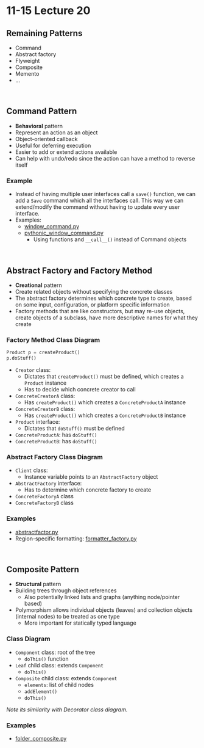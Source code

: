 # 11-15 Lecture 20

## Remaining Patterns

- Command
- Abstract factory
- Flyweight
- Composite
- Memento
- ...

<br>

## Command Pattern

- **Behavioral** pattern
- Represent an action as an object
- Object-oriented callback
- Useful for deferring execution
- Easier to add or extend actions available
- Can help with undo/redo since the action can have a method to reverse itself

### Example

- Instead of having multiple user interfaces call a `save()` function, we can add a `Save` command which all the interfaces call. This way we can extend/modify the command without having to update every user interface.
- Examples:
  - [window_command.py](./command/window_command.py)
  - [pythonic_window_command.py](./command/pythonic_window_command.py)
    - Using functions and `__call__()` instead of Command objects

<br>

## Abstract Factory and Factory Method

- **Creational** pattern
- Create related objects without specifying the concrete classes
- The abstract factory determines which concrete type to create, based on some input, configuration, or platform specific information
- Factory methods that are like constructors, but may re-use objects, create objects of a subclass, have more descriptive names for what they create

### Factory Method Class Diagram

```py
Product p = createProduct()
p.doStuff()
```

- `Creator` class:
  - Dictates that `createProduct()` must be defined, which creates a `Product` instance
  - Has to decide which concrete creator to call
- `ConcreteCreatorA` class:
  - Has `createProduct()` which creates a `ConcreteProductA` instance
- `ConcreteCreatorB` class:
  - Has `createProduct()` which creates a `ConcreteProductB` instance
- `Product` interface:
  - Dictates that `doStuff()` must be defined
- `ConcreteProductA`: has `doStuff()`
- `ConcreteProductB`: has `doStuff()`

### Abstract Factory Class Diagram

- `Client` class:
  - Instance variable points to an `AbstractFactory` object
- `AbstractFactory` interface:
  - Has to determine which concrete factory to create
- `ConcreteFactoryA` class
- `ConcreteFactoryB` class

### Examples

- [abstractfactor.py](./abstract-factory/abstractfactory.py)
- Region-specific formatting: [formatter_factory.py](./abstract-factory/formatter_factory.py)

<br>

## Composite Pattern

- **Structural** pattern
- Building trees through object references
  - Also potentially linked lists and graphs (anything node/pointer based)
- Polymorphism allows individual objects (leaves) and collection objects (internal nodes) to be treated as one type
  - More important for statically typed language

### Class Diagram

- `Component` class: root of the tree
  - `doThis()` function
- `Leaf` child class: extends `Component`
  - `doThis()`
- `Composite` child class: extends `Component`
  - `elements`: list of child nodes
  - `addElement()`
  - `doThis()`

*Note its similarity with Decorator class diagram.*

### Examples

- [folder_composite.py](./composite/folder_composite.py)
